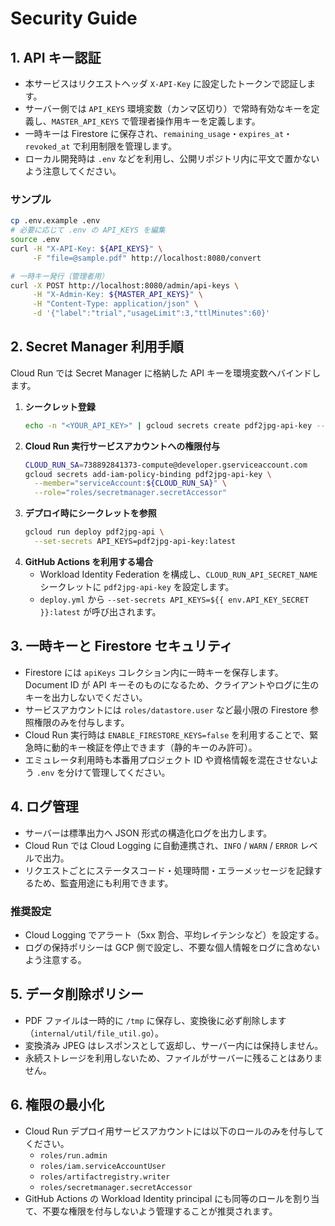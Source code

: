 # Security Guide

## 1. API キー認証

- 本サービスはリクエストヘッダ `X-API-Key` に設定したトークンで認証します。
- サーバー側では `API_KEYS` 環境変数（カンマ区切り）で常時有効なキーを定義し、`MASTER_API_KEYS` で管理者操作用キーを定義します。
- 一時キーは Firestore に保存され、`remaining_usage`・`expires_at`・`revoked_at` で利用制限を管理します。
- ローカル開発時は `.env` などを利用し、公開リポジトリ内に平文で置かないよう注意してください。

### サンプル

```bash
cp .env.example .env
# 必要に応じて .env の API_KEYS を編集
source .env
curl -H "X-API-Key: ${API_KEYS}" \
     -F "file=@sample.pdf" http://localhost:8080/convert

# 一時キー発行（管理者用）
curl -X POST http://localhost:8080/admin/api-keys \
     -H "X-Admin-Key: ${MASTER_API_KEYS}" \
     -H "Content-Type: application/json" \
     -d '{"label":"trial","usageLimit":3,"ttlMinutes":60}'
```

## 2. Secret Manager 利用手順

Cloud Run では Secret Manager に格納した API キーを環境変数へバインドします。

1. **シークレット登録**
   ```bash
   echo -n "<YOUR_API_KEY>" | gcloud secrets create pdf2jpg-api-key --data-file=- --replication-policy=automatic
   ```
2. **Cloud Run 実行サービスアカウントへの権限付与**
   ```bash
   CLOUD_RUN_SA=738892841373-compute@developer.gserviceaccount.com
   gcloud secrets add-iam-policy-binding pdf2jpg-api-key \
     --member="serviceAccount:${CLOUD_RUN_SA}" \
     --role="roles/secretmanager.secretAccessor"
   ```
3. **デプロイ時にシークレットを参照**
   ```bash
   gcloud run deploy pdf2jpg-api \
     --set-secrets API_KEYS=pdf2jpg-api-key:latest
   ```
4. **GitHub Actions を利用する場合**
   - Workload Identity Federation を構成し、`CLOUD_RUN_API_SECRET_NAME` シークレットに `pdf2jpg-api-key` を設定します。
   - `deploy.yml` から `--set-secrets API_KEYS=${{ env.API_KEY_SECRET }}:latest` が呼び出されます。

## 3. 一時キーと Firestore セキュリティ

- Firestore には `apiKeys` コレクション内に一時キーを保存します。Document ID が API キーそのものになるため、クライアントやログに生のキーを出力しないでください。
- サービスアカウントには `roles/datastore.user` など最小限の Firestore 参照権限のみを付与します。
- Cloud Run 実行時は `ENABLE_FIRESTORE_KEYS=false` を利用することで、緊急時に動的キー検証を停止できます（静的キーのみ許可）。
- エミュレータ利用時も本番用プロジェクト ID や資格情報を混在させないよう `.env` を分けて管理してください。

## 4. ログ管理

- サーバーは標準出力へ JSON 形式の構造化ログを出力します。
- Cloud Run では Cloud Logging に自動連携され、`INFO` / `WARN` / `ERROR` レベルで出力。
- リクエストごとにステータスコード・処理時間・エラーメッセージを記録するため、監査用途にも利用できます。

### 推奨設定

- Cloud Logging でアラート（5xx 割合、平均レイテンシなど）を設定する。
- ログの保持ポリシーは GCP 側で設定し、不要な個人情報をログに含めないよう注意する。

## 5. データ削除ポリシー

- PDF ファイルは一時的に `/tmp` に保存し、変換後に必ず削除します（`internal/util/file_util.go`）。
- 変換済み JPEG はレスポンスとして返却し、サーバー内には保持しません。
- 永続ストレージを利用しないため、ファイルがサーバーに残ることはありません。

## 6. 権限の最小化

- Cloud Run デプロイ用サービスアカウントには以下のロールのみを付与してください。
  - `roles/run.admin`
  - `roles/iam.serviceAccountUser`
  - `roles/artifactregistry.writer`
  - `roles/secretmanager.secretAccessor`
- GitHub Actions の Workload Identity principal にも同等のロールを割り当て、不要な権限を付与しないよう管理することが推奨されます。
